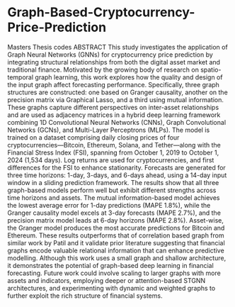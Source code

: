 # Graph-Based-Cryptocurrency-Price-Prediction
Masters Thesis codes
ABSTRACT
This study investigates the application of Graph Neural Networks (GNNs) for cryptocurrency price prediction by integrating structural relationships from both the digital asset market and traditional finance. Motivated by the growing body of research on spatio-temporal graph learning, this work explores how the quality and design of the input graph affect forecasting performance. Specifically, three graph structures are constructed: one based on Granger causality, another on the precision matrix via Graphical Lasso, and a third using mutual information. These graphs capture different perspectives on inter-asset relationships and are used as adjacency matrices in a hybrid deep learning framework combining 1D Convolutional Neural Networks (CNNs), Graph Convolutional Networks (GCNs), and Multi-Layer Perceptrons (MLPs).
The model is trained on a dataset comprising daily closing prices of four cryptocurrencies—Bitcoin, Ethereum, Solana, and Tether—along with the Financial Stress Index (FSI), spanning from October 1, 2019 to October 1, 2024 (1,534 days). Log returns are used for cryptocurrencies, and first differences for the FSI to enhance stationarity. Forecasts are generated for three time horizons: 1-day, 3-days, and 6-days ahead, using a 14-day input window in a sliding prediction framework.
The results show that all three graph-based models perform well but exhibit different strengths across time horizons and assets. The mutual information-based model achieves the lowest average error for 1-day predictions (MAPE 1.8%), while the Granger causality model excels at 3-day forecasts (MAPE 2.7%), and the precision matrix model leads at 6-day horizons (MAPE 2.8%). Asset-wise, the Granger model produces the most accurate predictions for Bitcoin and Ethereum. These results outperforms that of correlation based graph from similar work by Patil and it validate prior literature suggesting that financial graphs encode valuable relational information that can enhance predictive modelling.
Although this work uses a small graph and shallow architecture, it demonstrates the potential of graph-based deep learning in financial forecasting. Future work could involve scaling to larger graphs with more assets and indicators, employing deeper or attention-based STGNN architectures, and experimenting with dynamic and weighted graphs to further exploit the rich structure of financial systems.
